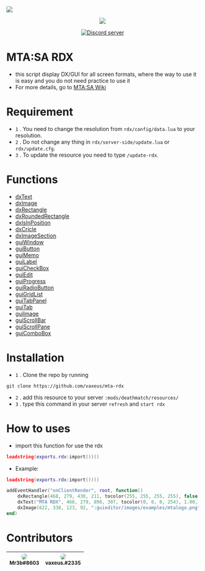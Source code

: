 <img src="https://cdn.discordapp.com/attachments/736431978227826688/892157736819765278/ShopifyInfo.png">

<p align="center"><img src="https://media.discordapp.net/attachments/949047428387074048/979719107379331082/unknown.png"></p>

<p align="center"><a href="https://discord.gg/EfVn2uW23j"> <img src="https://discordapp.com/api/guilds/803034737261936670/widget.png" alt="Discord server"/></a></p>

# MTA:SA RDX

- this script display DX/GUI for all screen formats, where the way to use it is easy and you do not need practice to use it
- For more details, go to [MTA:SA Wiki](https://wiki.multitheftauto.com/wiki/Resource:RDX)

# Requirement

- `1` . You need to change the resolution from `rdx/config/data.lua` to your resolution.<br>
- `2` . Do not change any thing in `rdx/server-side/update.lua` or `rdx/update.cfg`.<br>
- `3` . To update the resource you need to type `/update-rdx`.<br>

# Functions
* [dxText](https://wiki.multitheftauto.com/wiki/dxDrawText)
* [dxImage](https://wiki.multitheftauto.com/wiki/dxDrawImage)
* [dxRectangle](https://wiki.multitheftauto.com/wiki/dxDrawRectangle)
* [dxRoundedRectangle](https://wiki.multitheftauto.com/wiki/RoundedRectangle)
* [dxIsInPosition](https://wiki.multitheftauto.com/wiki/isMouseInPosition)
* [dxCricle](https://wiki.multitheftauto.com/wiki/dxDrawCircle)
* [dxImageSection](https://wiki.multitheftauto.com/wiki/dxDrawImageSection)
* [guiWindow](https://wiki.multitheftauto.com/wiki/guiCreateWindow)
* [guiButton](https://wiki.multitheftauto.com/wiki/guiCreateButton)
* [guiMemo](https://wiki.multitheftauto.com/wiki/guiCreateMemo)
* [guiLabel](https://wiki.multitheftauto.com/wiki/guiCreateLabel)
* [guiCheckBox](https://wiki.multitheftauto.com/wiki/guiCreateCheckBox)
* [guiEdit](https://wiki.multitheftauto.com/wiki/guiCreateEdit)
* [guiProgress](https://wiki.multitheftauto.com/wiki/guiCreateProgressBar)
* [guiRadioButton](https://wiki.multitheftauto.com/wiki/guiCreateRadioButton)
* [guiGridList](https://wiki.multitheftauto.com/wiki/guiCreateGridList)
* [guiTabPanel](https://wiki.multitheftauto.com/wiki/guiCreateTabPanel)
* [guiTab](https://wiki.multitheftauto.com/wiki/guiCreateTab)
* [guiImage](https://wiki.multitheftauto.com/wiki/guiCreateStaticImage)
* [guiScrollBar](https://wiki.multitheftauto.com/wiki/guiCreateScrollBar)
* [guiScrollPane](https://wiki.multitheftauto.com/wiki/guiCreateScrollPane)
* [guiComboBox](https://wiki.multitheftauto.com/wiki/guiCreateComboBox)

# Installation

- `1` . Clone the repo by running
```
git clone https://github.com/vaxeus/mta-rdx
```
- `2` . add this resource to your server `:mods/deathmatch/resources/`
- `3` . type this command in your server `refresh` and `start rdx`

# How to uses

- import this function for use the rdx
```lua
loadstring(exports.rdx:import())()
```
- Example:
```lua
loadstring(exports.rdx:import())()

addEventHandler("onClientRender", root, function()
    dxRectangle(468, 279, 430, 211, tocolor(255, 255, 255, 255), false)
    dxText("MTA RDX", 468, 279, 898, 307, tocolor(0, 0, 0, 254), 1.00, "default", "center", "center", false, false, false, false, false)
    dxImage(622, 338, 123, 92, ":guieditor/images/examples/mtalogo.png", 0, 0, 0, tocolor(255, 255, 255, 255), false)
end)
```

# Contributors
| <img src="https://i.imgur.com/9eOHGEq.png" style="border-radius: 50%;"><br><sub>Mr3b#8603<br></sub> | <img src="https://i.imgur.com/a3flkPs.png" style="border-radius: 50%;"><br><sub>vaxeus.#2335<br></sub> |
| :---------------------------------------------------------------------------------------------------------------------: | :---------------------------------------------------------------------------------------------------------------------: |
